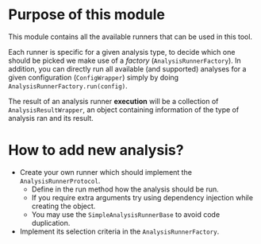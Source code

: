 # Purpose of this module

This module contains all the available runners that can be used in this tool.

Each runner is specific for a given analysis type, to decide which one should be picked we make use of a _factory_ (`AnalysisRunnerFactory`). In addition, you can directly run all available (and supported) analyses for a given configuration (`ConfigWrapper`) simply by doing `AnalysisRunnerFactory.run(config)`.

The result of an analysis runner __execution__ will be a collection of `AnalysisResultWrapper`, an object containing information of the type of analysis ran and its result.

# How to add new analysis?
* Create your own runner which should implement the `AnalysisRunnerProtocol`.
    * Define in the run method how the analysis should be run.
    * If you require extra arguments try using dependency injection while creating the object.
    * You may use the `SimpleAnalysisRunnerBase` to avoid code duplication.
* Implement its selection criteria in the `AnalysisRunnerFactory`.